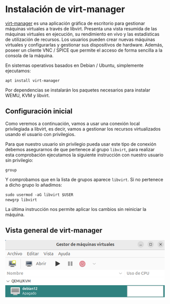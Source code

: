 # Instalación de virt-manager

[virt-manager](https://virt-manager.org/) es una aplicación gráfica de escritorio para gestionar máquinas virtuales a través de libvirt. Presenta una vista resumida de las máquinas virtuales en ejecución, su rendimiento en vivo y las estadísticas de utilización de recursos. Los usuarios pueden crear nuevas máquinas virtuales y configurarlas y gestionar sus dispositivos de hardware. Además, poseer un cliente VNC / SPICE que permite el acceso de forma sencilla a la consola de la máquina.

En sistemas operativos basados en Debian / Ubuntu, simplemente ejecutamos:

```
apt install virt-manager
```

Por dependencias se instalarán los paquetes necesarios para instalar WEMU, KVM y libvirt.

## Configuración inicial

Como veremos a continuación, vamos a usar una conexión local privilegiada a libvirt, es decir, vamos a gestionar los recursos virtualizados usando el usuario con privilegios.

Para que nuestro usuario sin privilegio pueda usar este tipo de conexión debemos asegurarnos de que pertenece al grupo `libvirt`, para realizar esta comprobación ejecutamos la siguiente instrucción con nuestro usuario sin privilegio:

```
group
```

Y comprobamos que en la lista de grupos aparece `libvirt`. 
Si no pertenece a dicho grupo lo añadimos:

```
sudo usermod -aG libvirt $USER
newgrp libvirt
```

La última instrucción nos permite aplicar los cambios sin reiniciar la máquina.

## Vista general de virt-manager

![img](img/virt-manager1.png)

